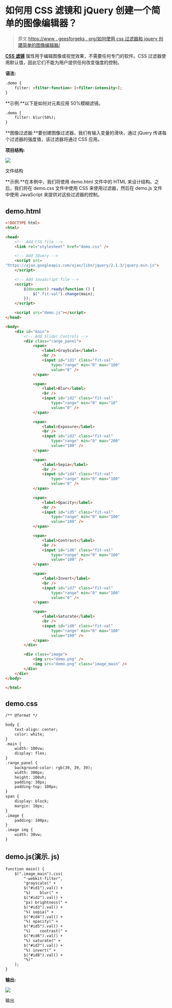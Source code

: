 # 如何用 CSS 滤镜和 jQuery 创建一个简单的图像编辑器？

> 原文:[https://www . geesforgeks . org/如何使用 css 过滤器和 jquery 创建简单的图像编辑器/](https://www.geeksforgeeks.org/how-to-create-a-simple-image-editor-with-css-filters-and-jquery/)

[**CSS 滤镜**](https://www.geeksforgeeks.org/css-filter-property/) 属性用于编辑图像或视觉效果，不需要任何专门的软件。CSS 过滤器使用默认值，因此它们不能为用户提供任何改变强度的控制。

**语法:**

```html
.demo {
    filter: <filter-function> [<filter-intensity>];
}
```

**示例:**以下是如何对元素应用 50%模糊滤镜。

```html
.demo {
    filter: blur(50%);
}
```

**图像过滤器:**要创建图像过滤器，我们有输入变量的滑块，通过 jQuery 传递每个过滤器的强度值，该过滤器将通过 CSS 应用。

**项目结构:**

![](img/037f4174b3b3b21dc2ca3b40b39df8cf.png)

文件结构

**示例:**在本例中，我们将使用 demo.html 文件中的 HTML 来设计结构。之后，我们将在 demo.css 文件中使用 CSS 来使用过滤器，然后在 demo.js 文件中使用 JavaScript 来提供对这些过滤器的控制。

## demo.html

```html
<!DOCTYPE html>
<html>

<head>
    <!-- Add CSS file -->
    <link rel="stylesheet" href="demo.css" />

    <!-- Add JQuery -->
    <script src=
"https://ajax.googleapis.com/ajax/libs/jquery/2.1.3/jquery.min.js">
    </script>

    <!-- Add JavaScript file -->
    <script>
        $(document).ready(function () {
            $(".fit-val").change(main);
        });
    </script>

    <script src="demo.js"></script>
</head>

<body>
    <div id="main">
        <!-- Add Slider Controls -->
        <div class="range_panel">
            <span>
                <label>GrayScale</label>
                <br />
                <input id="id1" class="fit-val" 
                    type="range" min="0" max="100" 
                    value="0" />
            </span>

            <span>
                <label>Blur</label>
                <br />
                <input id="id2" class="fit-val" 
                    type="range" min="0" max="10" 
                    value="0" />
            </span>

            <span>
                <label>Exposure</label>
                <br />
                <input id="id3" class="fit-val" 
                    type="range" min="0" max="200" 
                    value="100" />
            </span>

            <span>
                <label>Sepia</label>
                <br />
                <input id="id4" class="fit-val" 
                    type="range" min="0" max="100" 
                    value="0" />
            </span>

            <span>
                <label>Opacity</label>
                <br />
                <input id="id5" class="fit-val" 
                    type="range" min="0" max="100"
                    value="100" />
            </span>

            <span>
                <label>Contrast</label>
                <br />
                <input id="id6" class="fit-val" 
                    type="range" min="0" max="100"
                    value="100" />
            </span>

            <span>
                <label>Invert</label>
                <br />
                <input id="id7" class="fit-val"
                    type="range" min="0" max="100"
                    value="0" />
            </span>

            <span>
                <label>Saturate</label>
                <br />
                <input id="id8" class="fit-val" 
                    type="range" min="0" max="100" 
                    value="100" />
            </span>
        </div>

        <div class="image">
            <img src="demo.png" />
            <img src="demo.png" class="image_main" />
        </div>
    </div>
</body>

</html>
```

## demo.css

```html
/** @format */

body {
    text-align: center;
    color: white;
}
.main {
    width: 100vw;
    display: flex;
}
.range_panel {
    background-color: rgb(39, 39, 39);
    width: 300px;
    height: 100vh;
    padding: 30px;
    padding-top: 100px;
}
span {
    display: block;
    margin: 10px;
}
.image {
    padding: 100px;
}
.image img {
    width: 30vw;
}
```

## demo.js(演示. js)

```html
function main() {
    $(".image_main").css(
        "-webkit-filter",
        "grayscale(" +
        $("#id1").val() +
        "%)    blur(" +
        $("#id2").val() +
        "px) brightness(" +
        $("#id3").val() +
        "%) sepia(" +
        $("#id4").val() +
        "%) opacity(" +
        $("#id5").val() +
        "%)    contrast(" +
        $("#id6").val() +
        "%) saturate(" +
        $("#id7").val() +
        "%) invert(" +
        $("#id8").val() +
        "%)"
    );
}
```

**输出:**

![](img/ecb8ef9b63db17b9b574a2fabc3951ee.png)

输出